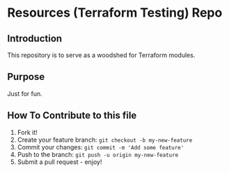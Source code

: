 # Resources (Terraform Testing) Repo

## Introduction

This repository is to serve as a woodshed for Terraform modules.

## Purpose

Just for fun.

## How To Contribute to this file

1. Fork it!
2. Create your feature branch: `git checkout -b my-new-feature`
3. Commit your changes: `git commit -m 'Add some feature'`
4. Push to the branch: `git push -u origin my-new-feature`
5. Submit a pull request - enjoy!
